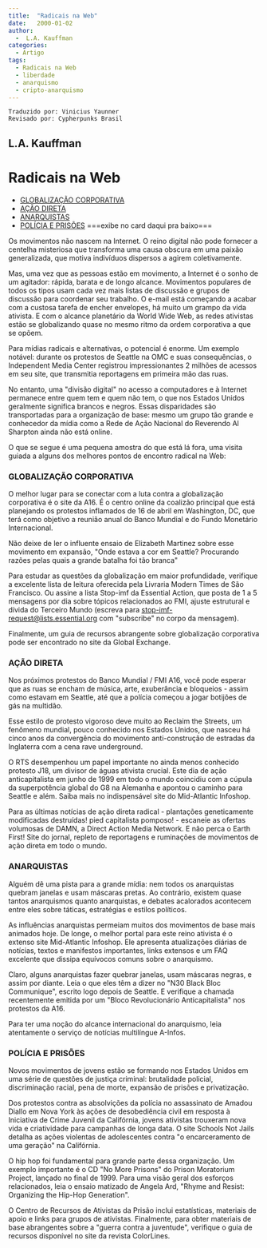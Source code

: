 ```yaml
---
title:  "Radicais na Web"
date:   2000-01-02
author:
  -  L.A. Kauffman
categories:
  - Artigo
tags:
  - Radicais na Web 
  - liberdade
  - anarquismo
  - cripto-anarquismo
---
```

```
Traduzido por: Vinicius Yaunner
Revisado por: Cypherpunks Brasil
```

## L.A. Kauffman

# Radicais na Web

* [GLOBALIZAÇÃO CORPORATIVA](#GLOBALIZAÇÃO-CORPORATIVA)
* [AÇÃO DIRETA](#AÇÃO-DIRETA)
* [ANARQUISTAS](#ANARQUISTAS)
* [POLÍCIA E PRISÕES](#POLÍCIA-E-PRISÕES)
===exibe no card daqui pra baixo===

Os movimentos não nascem na Internet. O reino digital não pode fornecer a centelha misteriosa que transforma uma causa obscura em uma paixão generalizada, que motiva indivíduos dispersos a agirem coletivamente.

Mas, uma vez que as pessoas estão em movimento, a Internet é o sonho de um agitador: rápida, barata e de longo alcance. Movimentos populares de todos os tipos usam cada vez mais listas de discussão e grupos de discussão para coordenar seu trabalho. O e-mail está começando a acabar com a custosa tarefa de encher envelopes, há muito um grampo da vida ativista. E com o alcance planetário da World Wide Web, as redes ativistas estão se globalizando quase no mesmo ritmo da ordem corporativa a que se opõem.

Para mídias radicais e alternativas, o potencial é enorme. Um exemplo notável: durante os protestos de Seattle na OMC e suas consequências, o Independent Media Center registrou impressionantes 2 milhões de acessos em seu site, que transmitia reportagens em primeira mão das ruas.

No entanto, uma "divisão digital" no acesso a computadores e à Internet permanece entre quem tem e quem não tem, o que nos Estados Unidos geralmente significa brancos e negros. Essas disparidades são transportadas para a organização de base: mesmo um grupo tão grande e conhecedor da mídia como a Rede de Ação Nacional do Reverendo Al Sharpton ainda não está online.

O que se segue é uma pequena amostra do que está lá fora, uma visita guiada a alguns dos melhores pontos de encontro radical na Web:

### GLOBALIZAÇÃO CORPORATIVA

O melhor lugar para se conectar com a luta contra a globalização corporativa é o site da A16. É o centro online da coalizão principal que está planejando os protestos inflamados de 16 de abril em Washington, DC, que terá como objetivo a reunião anual do Banco Mundial e do Fundo Monetário Internacional.

Não deixe de ler o influente ensaio de Elizabeth Martinez sobre esse movimento em expansão, "Onde estava a cor em Seattle? Procurando razões pelas quais a grande batalha foi tão branca"

Para estudar as questões da globalização em maior profundidade, verifique a excelente lista de leitura oferecida pela Livraria Modern Times de São Francisco. Ou assine a lista Stop-imf da Essential Action, que posta de 1 a 5 mensagens por dia sobre tópicos relacionados ao FMI, ajuste estrutural e dívida do Terceiro Mundo (escreva para stop-imf-request@lists.essential.org com "subscribe" no corpo da mensagem).

Finalmente, um guia de recursos abrangente sobre globalização corporativa pode ser encontrado no site da Global Exchange.

### AÇÃO DIRETA

Nos próximos protestos do Banco Mundial / FMI A16, você pode esperar que as ruas se encham de música, arte, exuberância e bloqueios - assim como estavam em Seattle, até que a polícia começou a jogar botijões de gás na multidão.

Esse estilo de protesto vigoroso deve muito ao Reclaim the Streets, um fenômeno mundial, pouco conhecido nos Estados Unidos, que nasceu há cinco anos da convergência do movimento anti-construção de estradas da Inglaterra com a cena rave underground.

O RTS desempenhou um papel importante no ainda menos conhecido protesto J18, um divisor de águas ativista crucial. Este dia de ação anticapitalista em junho de 1999 em todo o mundo coincidiu com a cúpula da superpotência global do G8 na Alemanha e apontou o caminho para Seattle e além. Saiba mais no indispensável site do Mid-Atlantic Infoshop.

Para as últimas notícias de ação direta radical - plantações geneticamente modificadas destruídas! pied capitalista pomposo! - escaneie as ofertas volumosas de DAMN, a Direct Action Media Network. E não perca o Earth First! Site do jornal, repleto de reportagens e ruminações de movimentos de ação direta em todo o mundo.

### ANARQUISTAS

Alguém dê uma pista para a grande mídia: nem todos os anarquistas quebram janelas e usam máscaras pretas. Ao contrário, existem quase tantos anarquismos quanto anarquistas, e debates acalorados acontecem entre eles sobre táticas, estratégias e estilos políticos.

As influências anarquistas permeiam muitos dos movimentos de base mais animados hoje. De longe, o melhor portal para este reino ativista é o extenso site Mid-Atlantic Infoshop. Ele apresenta atualizações diárias de notícias, textos e manifestos importantes, links extensos e um FAQ excelente que dissipa equívocos comuns sobre o anarquismo.

Claro, alguns anarquistas fazer quebrar janelas, usam máscaras negras, e assim por diante. Leia o que eles têm a dizer no "N30 Black Bloc Communique", escrito logo depois de Seattle. E verifique a chamada recentemente emitida por um "Bloco Revolucionário Anticapitalista" nos protestos da A16.

Para ter uma noção do alcance internacional do anarquismo, leia atentamente o serviço de notícias multilíngue A-Infos.

### POLÍCIA E PRISÕES

Novos movimentos de jovens estão se formando nos Estados Unidos em uma série de questões de justiça criminal: brutalidade policial, discriminação racial, pena de morte, expansão de prisões e privatização.

Dos protestos contra as absolvições da polícia no assassinato de Amadou Diallo em Nova York às ações de desobediência civil em resposta à Iniciativa de Crime Juvenil da Califórnia, jovens ativistas trouxeram nova vida e criatividade para campanhas de longa data. O site Schools Not Jails detalha as ações violentas de adolescentes contra "o encarceramento de uma geração" na Califórnia.

O hip hop foi fundamental para grande parte dessa organização. Um exemplo importante é o CD "No More Prisons" do Prison Moratorium Project, lançado no final de 1999. Para uma visão geral dos esforços relacionados, leia o ensaio matizado de Angela Ard, "Rhyme and Resist: Organizing the Hip-Hop Generation".

O Centro de Recursos de Ativistas da Prisão inclui estatísticas, materiais de apoio e links para grupos de ativistas. Finalmente, para obter materiais de base abrangentes sobre a "guerra contra a juventude", verifique o guia de recursos disponível no site da revista ColorLines.
